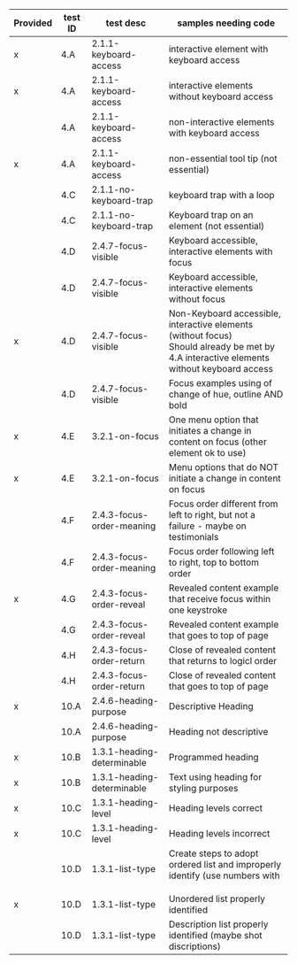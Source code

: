  | Provided | test ID | test desc | samples needing code | 
 | ---------- | --------- | ------------------------------- | ----------------------------- | 
 | x | 4.A | 2.1.1-keyboard-access | interactive element with keyboard access | 
 | x | 4.A | 2.1.1-keyboard-access | interactive elements without keyboard access | 
 |  | 4.A | 2.1.1-keyboard-access | non-interactive elements with keyboard access | 
 | x | 4.A | 2.1.1-keyboard-access | non-essential tool tip (not essential) | 
 |  | 4.C  | 2.1.1-no-keyboard-trap | keyboard trap with a loop | 
 |  | 4.C  | 2.1.1-no-keyboard-trap | Keyboard trap on an element (not essential) | 
 |  | 4.D | 2.4.7-focus-visible | Keyboard accessible, interactive elements with focus | 
 |  | 4.D | 2.4.7-focus-visible | Keyboard accessible, interactive elements without focus | 
 | x | 4.D | 2.4.7-focus-visible | Non-Keyboard accessible, interactive elements (without focus) <br>Should already be met by 4.A interactive elements without keyboard access |
 |  | 4.D | 2.4.7-focus-visible | Focus examples using of change of hue, outline AND bold | 
 | x | 4.E | 3.2.1-on-focus | One menu option that initiates a change in content on focus (other element ok to use) | 
 | x | 4.E | 3.2.1-on-focus | Menu options that do NOT initiate a change in content on focus | 
 |  | 4.F | 2.4.3-focus-order-meaning | Focus order different from left to right, but not a failure - maybe on testimonials  | 
 |  | 4.F | 2.4.3-focus-order-meaning | Focus order following left to right, top to bottom order | 
 | x | 4.G  | 2.4.3-focus-order-reveal | Revealed content example that receive focus within one keystroke | 
 |  | 4.G  | 2.4.3-focus-order-reveal | Revealed content example that goes to top of page | 
 |  | 4.H | 2.4.3-focus-order-return | Close of revealed content that returns to logicl order | 
 |  | 4.H | 2.4.3-focus-order-return | Close of revealed content that goes to top of page | 
 | x | 10.A  | 2.4.6-heading-purpose | Descriptive Heading | 
 |  | 10.A  | 2.4.6-heading-purpose | Heading not descriptive | 
 | x | 10.B | 1.3.1-heading-determinable | Programmed heading | 
 | x | 10.B | 1.3.1-heading-determinable | Text using heading for styling  purposes | 
 | x | 10.C | 1.3.1-heading-level | Heading levels correct | 
 | x | 10.C | 1.3.1-heading-level | Heading levels incorrect | 
 |  | 10.D | 1.3.1-list-type | Create steps to adopt ordered list and improperly identify (use numbers with <ul> | 
 | x | 10.D | 1.3.1-list-type | Unordered list properly identified | 
 |  | 10.D | 1.3.1-list-type | Description list properly identified (maybe shot discriptions) | 
